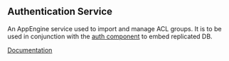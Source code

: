 Authentication Service
----------------------

An AppEngine service used to import and manage ACL groups. It is to be used in
conjunction with the [auth component](../components/components/auth) to embed
replicated DB.

[Documentation](doc/)
